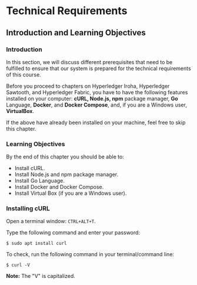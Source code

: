 # Technical Requirements

## Introduction and Learning Objectives

### Introduction 

In this section, we will discuss different prerequisites that need to be fulfilled to ensure that our system is prepared for the technical requirements of this course.

Before you proceed to chapters on Hyperledger Iroha, Hyperledger Sawtooth, and Hyperledger Fabric, you have to have the following features installed on your computer: **cURL, Node.js, npm** package manager, **Go** Language, **Docker**, and **Docker Compose**, and, if you are a Windows user, **VirtualBox**.

If the above have already been installed on your machine, feel free to skip this chapter.

### Learning Objectives

By the end of this chapter you should be able to:

* Install cURL.
* Install Node.js and npm package manager.
* Install Go Language.
* Install Docker and Docker Compose.
* Install Virtual Box (if you are a Windows user).

### Installing cURL

Open a terminal window: `CTRL+ALT+T`.

Type the following command and enter your password:

`$ sudo apt install curl`

To check, run the following command in your terminal/command line:

`$ curl -V`

**Note:** The "V" is capitalized.

